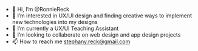- 👋 Hi, I’m @RonnieReck
- 👀 I’m interested in UX/UI design and finding creative ways to implement new technologies into my designs
- 🌱 I’m currently a UX/UI Teaching Assistant
- 💞️ I’m looking to collaborate on web design and app design projects
- 📫 How to reach me stephany.reck@gmail.com

<!---
RonnieReck/RonnieReck is a ✨ special ✨ repository because its `README.md` (this file) appears on your GitHub profile.
You can click the Preview link to take a look at your changes.
--->
